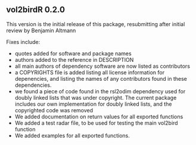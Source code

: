 ## vol2birdR 0.2.0
This version is the initial release of this package,
resubmitting after initial review by Benjamin Altmann

Fixes include:
* quotes added for software and package names
* authors added to the reference in DESCRIPTION
* all main authors of dependency software are now listed as contributors
* a COPYRIGHTS file is added listing all license information for depenencies, 
  and listing the names of any contributors found in these dependencies.
* we found a piece of code found in the rsl2odim dependency used for
  doubly linked lists that was under copyright. The current package includes
  our own implementation for doubly linked lists, and the copyrighted code
  was removed
* We added documentation on return values for all exported functions
* We added a test radar file, to be used for testing the main vol2bird function
* We added examples for all exported functions.
